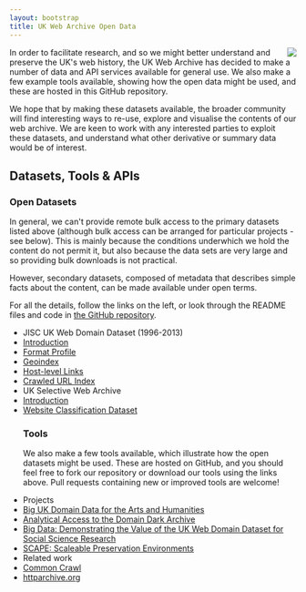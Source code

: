 ```yaml
---
layout: bootstrap
title: UK Web Archive Open Data
---
```

<img src="{{ site.baseurl }}/assets/images/ukwa-logo-150.png" style="float:right;"/>

In order to facilitate research, and so we might better understand and preserve the UK's web history, the UK Web Archive has decided to make a number of data and API services available for general use. We also make a few example tools available, showing how the open data might be used, and these are hosted in this GitHub repository.

We hope that by making these datasets available, the broader community will find interesting ways to re-use, explore and visualise the contents of our web archive. We are keen to work with any interested parties to exploit these datasets, and understand what other derivative or summary data would be of interest.

Datasets, Tools & APIs
----------------------

### Open Datasets ###

In general, we can't provide remote bulk access to the primary datasets listed above (although bulk access can be arranged for particular projects - see below). This is mainly because the conditions underwhich we hold the content do not permit it, but also because the data sets are very large and so providing bulk downloads is not practical.

However, secondary datasets, composed of metadata that describes simple facts about the content, can be made available under open terms. 

For all the details, follow the links on the left, or look through the README files and code in [the GitHub repository](http://github.com/ukwa/opendata/).

<p>
<ul class="nav nav-list well">
  <li class="nav-header">
    JISC UK Web Domain Dataset (1996-2013)
  </li>
  <li><a href="{{ site.baseurl }}/ukwa.ds.2">Introduction</a></li>
  <li><a href="{{ site.baseurl }}/ukwa.ds.2/fmt">Format Profile</a></li>
  <li><a href="{{ site.baseurl }}/ukwa.ds.2/geo">Geoindex</a></li>
<!--
  <li><a href="{{ site.baseurl }}/ukwa.ds.2/linkage">Top-level Links</a></li>
-->
  <li><a href="{{ site.baseurl }}/ukwa.ds.2/host-linkage">Host-level Links</a></li>
  <li><a href="{{ site.baseurl }}/ukwa.ds.2/cdx">Crawled URL Index</a></li>
  
  <li class="nav-header">
    UK Selective Web Archive
  </li>
  <li><a href="{{ site.baseurl }}/ukwa.ds.1">Introduction</a></li>
  <li><a href="{{ site.baseurl }}/ukwa.ds.1/classification">Website Classification Dataset</a></li>

<!--
  <li class="nav-header">
    APIs
  </li>
  <li><a href="{{ site.baseurl }}/wayback">Wayback</a></li>
  <li><a href="{{ site.baseurl }}/memento">Memento</a></li>
-->

</p>


### Tools ###

We also make a few tools available, which illustrate how the open datasets might be used. These are hosted on GitHub, and you should feel free to fork our repository or download our tools using the links above. Pull requests containing new or improved tools are welcome!


  <li class="nav-header">
    Projects
  </li>
  <li><a href="http://buddah.projects.history.ac.uk/">Big UK Domain Data for the Arts and Humanities</a></li>
  <li><a href="http://domaindarkarchive.blogspot.co.uk/">Analytical Access to the Domain Dark Archive</a></li>
  <li><a href="http://www.oii.ox.ac.uk/research/projects/?id=88">Big Data: Demonstrating the Value of the UK Web Domain Dataset for Social Science Research</a></li>
  <li><a href="http://www.scape-project.eu">SCAPE: Scaleable Preservation Environments</a></li>

  <li class="nav-header">
    Related work
  </li>
  <li><a href="https://github.com/commoncrawl/commoncrawl">Common Crawl</a></li>
  <li><a href="http://httparchive.org/">httparchive.org</a></li>

</ul>



